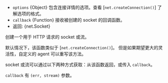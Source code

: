 <!-- YAML
added: v0.11.4
-->

* `options` {Object} 包含连接详情的选项。查看 [`net.createConnection()`] 了解选项的格式。
* `callback` {Function} 接收被创建的 socket 的回调函数。
* 返回: {net.Socket}

创建一个用于 HTTP 请求的 socket 或流。

默认情况下，该函数类似于 [`net.createConnection()`]。
但是如果期望更大的灵活性，自定义的 agent 可以重写该方法。

socket 或流可以通过以下两种方式获取：从该函数返回，或传入 `callback`。

`callback` 有 `(err, stream)` 参数。
